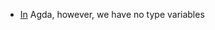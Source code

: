 - [In](https://www.cse.chalmers.se/~peterd/papers/DependentTypesAtWork.pdf) Agda, however, we have no type variables
